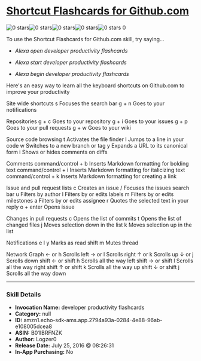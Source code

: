# [Shortcut Flashcards for Github.com](http://alexa.amazon.com/#skills/amzn1.echo-sdk-ams.app.2794a93a-0284-4e88-96ab-e108005dcea8)
![0 stars](../../images/ic_star_border_black_18dp_1x.png)![0 stars](../../images/ic_star_border_black_18dp_1x.png)![0 stars](../../images/ic_star_border_black_18dp_1x.png)![0 stars](../../images/ic_star_border_black_18dp_1x.png)![0 stars](../../images/ic_star_border_black_18dp_1x.png) 0

To use the Shortcut Flashcards for Github.com skill, try saying...

* *Alexa open developer productivity flashcards*

* *Alexa start developer productivity flashcards*

* *Alexa begin developer productivity flashcards*

Here's an easy way to learn all the keyboard shortcuts on Github.com to improve your productivity

Site wide shortcuts
s	Focuses the search bar
g + n	Goes to your notifications

Repositories
g + c	Goes to your repository
g + i	Goes to your issues
g + p	Goes to your pull requests
g + w	Goes to your wiki

Source code browsing
t	Activates the file finder
l	Jumps to a line in your code
w	Switches to a new branch or tag
y	Expands a URL to its canonical form
i	Shows or hides comments on diffs

Comments
command/control + b	Inserts Markdown formatting for bolding text
command/control + i	Inserts Markdown formatting for italicizing text
command/control + k	Inserts Markdown formatting for creating a link

Issue and pull request lists
c	Creates an issue
/	Focuses the issues search bar
u	Filters by author
l	Filters by or edits labels
m	Filters by or edits milestones
a	Filters by or edits assignee
r	Quotes the selected text in your reply
o + enter	Opens issue

Changes in pull requests
c	Opens the list of commits
t	Opens the list of changed files
j	Moves selection down in the list
k	Moves selection up in the list

Notifications
e I y	Marks as read
shift m	Mutes thread

Network Graph
← or h	Scrolls left
→ or l	Scrolls right
↑ or k	Scrolls up
↓ or j	Scrolls down
shift ← or shift h	Scrolls all the way left
shift → or shift l	Scrolls all the way right
shift ↑ or shift k	Scrolls all the way up
shift ↓ or shift j	Scrolls all the way down

***

### Skill Details

* **Invocation Name:** developer productivity flashcards
* **Category:** null
* **ID:** amzn1.echo-sdk-ams.app.2794a93a-0284-4e88-96ab-e108005dcea8
* **ASIN:** B01IBRFNZK
* **Author:** Logzer0
* **Release Date:** July 25, 2016 @ 08:26:31
* **In-App Purchasing:** No
